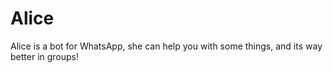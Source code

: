 # Alice
Alice is a bot for WhatsApp, she can help you with some things, and its way better in groups!
